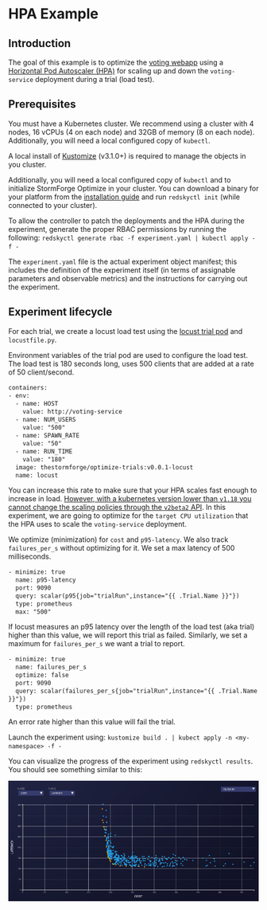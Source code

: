 # HPA Example

## Introduction

The goal of this example is to optimize the [voting webapp](https://github.com/thestormforge/examples/tree/master/voting-webapp) using a [Horizontal Pod Autoscaler (HPA)](https://kubernetes.io/docs/tasks/run-application/horizontal-pod-autoscale/) for scaling up and down the `voting-service` deployment during a trial (load test).
## Prerequisites

You must have a Kubernetes cluster. We recommend using a cluster with 4 nodes, 16 vCPUs (4 on each node) and 32GB of memory (8 on each node). Additionally, you will need a local configured copy of `kubectl`.

A local install of [Kustomize](https://github.com/kubernetes-sigs/kustomize/releases) (v3.1.0+) is required to manage the objects in you cluster.

Additionally, you will need a local configured copy of `kubectl` and to initialize StormForge Optimize in your cluster. You can download a binary for your platform from the [installation guide](https://docs.stormforge.io/getting-started/install/) and run `redskyctl init` (while connected to your cluster).

To allow the controller to patch the deployments and the HPA during the experiment, generate the proper RBAC permissions by running the following:
`redskyctl generate rbac -f experiment.yaml | kubectl apply -f -`

The `experiment.yaml` file is the actual experiment object manifest; this includes the definition of the experiment itself (in terms of assignable parameters and observable metrics) and the instructions for carrying out the experiment.

## Experiment lifecycle

For each trial, we create a locust load test using the [locust trial pod](https://github.com/thestormforge/optimize-trials/tree/main/locust) and `locustfile.py`.

Environment variables of the trial pod are used to configure the load test. The load test is 180 seconds long, uses 500 clients that are added at a rate of 50 client/second.
```
containers:
- env:
  - name: HOST
    value: http://voting-service
  - name: NUM_USERS
    value: "500"
  - name: SPAWN_RATE
    value: "50"
  - name: RUN_TIME
    value: "180"
  image: thestormforge/optimize-trials:v0.0.1-locust
  name: locust
```

You can increase this rate to make sure that your HPA scales fast enough to increase in load.
[However, with a kubernetes version lower than `v1.18` you cannot change the scaling policies through the `v2beta2` API](https://kubernetes.io/docs/tasks/run-application/horizontal-pod-autoscale/). In this experiment, we are going to optimize for the `target CPU utilization` that the HPA uses to scale the `voting-service`  deployment.

We optimize (minimization) for `cost` and `p95-latency`. We also track `failures_per_s` without optimizing for it. We set a max latency of 500 milliseconds.
```
- minimize: true
  name: p95-latency
  port: 9090
  query: scalar(p95{job="trialRun",instance="{{ .Trial.Name }}"})
  type: prometheus
  max: "500"
```
If locust measures an p95 latency over the length of the load test (aka trial) higher than this value, we will report this trial as failed. Similarly, we set a maximum for `failures_per_s` we want a trial to report.
```
- minimize: true
  name: failures_per_s
  optimize: false
  port: 9090
  query: scalar(failures_per_s{job="trialRun",instance="{{ .Trial.Name }}"})
  type: prometheus
```
An error rate higher than this value will fail the trial.

Launch the experiment using:
`kustomize build . | kubect apply -n <my-namespace> -f -`

You can visualize the progress of the experiment using
`redskyctl results`. You should see something similar to this:

![](hpa-results.png)
